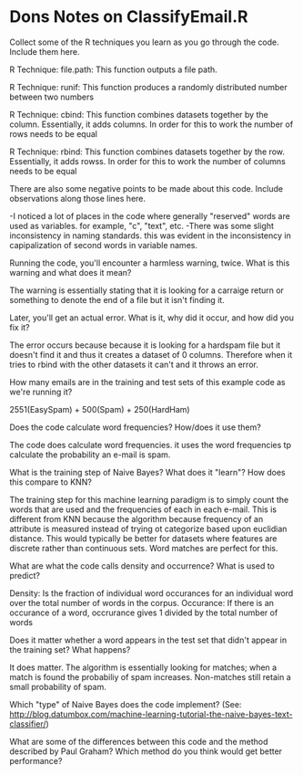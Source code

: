 Dons Notes on ClassifyEmail.R
=======================================================

Collect some of the R techniques you learn as you go through the code. Include them here.

R Technique: file.path: This function outputs a file path.

R Technique: runif: This function produces a randomly distributed number between two numbers

R Technique: cbind: This function combines datasets together by the column. Essentially, it adds columns. In order for this to work the number of rows needs to be equal

R Technique: rbind: This function combines datasets together by the row. Essentially, it adds rowss. In order for this to work the number of columns needs to be equal



There are also some negative points to be made about this code. Include observations along those lines here.

-I noticed a lot of places in the code where  generally "reserved" words are used as variables.  for example, "c", "text", etc.
-There was some slight inconsistency in naming standards. this was evident in the inconsistency in capipalization of second words in variable names.

Running the code, you'll encounter a harmless warning, twice. What is this warning and what does it mean?

The warning is essentially stating that it is looking for a carraige return or something to denote the end of a file but it isn't finding it.

Later, you'll get an actual error. What is it, why did it occur, and how did you fix it?

The error occurs because because it is looking for a hardspam file but it doesn't find it and thus it creates a dataset of 0 columns.  Therefore when it tries to rbind with the other datasets it can't and it throws an error.

How many emails are in the training and test sets of this example code as we're running it?

2551(EasySpam) + 500(Spam) + 250(HardHam)

Does the code calculate word frequencies? How/does it use them?

The code does calculate word frequencies. it uses the word frequencies tp calculate the probability an e-mail is spam.

What is the training step of Naive Bayes? What does it "learn"? How does this compare to KNN?

The training step for this machine learning paradigm is to simply count the words that are used and the frequencies of each in each e-mail. This is different from KNN because the algorithm  because frequency of an attribute is measured instead of trying ot categorize based upon euclidian distance.  This would typically be better for datasets where features are discrete rather than continuous sets.  Word matches are perfect for this.

What are what the code calls density and occurrence? What is used to predict?

Density: Is the fraction of individual word occurances for an individual word over the total number of words in the corpus.
Occurance: If there is an occurance of a word, occrurance gives 1 divided by the total number of words


Does it matter whether a word appears in the test set that didn't appear in the training set? What happens?

It does matter. The algorithm is essentially looking for matches; when a match is found the probabiliy of spam increases. Non-matches still retain a small probability of spam.

Which "type" of Naive Bayes does the code implement? (See: http://blog.datumbox.com/machine-learning-tutorial-the-naive-bayes-text-classifier/)

What are some of the differences between this code and the method described by Paul Graham? Which method do you think would get better performance?




```{r}

```


